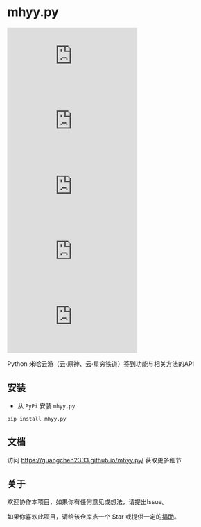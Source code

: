 # mhyy.py

![LICENSE](https://img.shields.io/github/license/GuangChen2333/mhyy.py?style=flat-square)
![Downloads](https://img.shields.io/pypi/dm/mhyy.py?style=flat-square)
![PyP](https://img.shields.io/pypi/v/mhyy.py?style=flat-square)
![Python](https://img.shields.io/pypi/pyversions/mhyy.py?style=flat-square)
![STARS](https://img.shields.io/github/stars/GuangChen2333/mhyy.py?style=flat-square)

Python 米哈云游（云·原神、云·星穷铁道）签到功能与相关方法的API

## 安装

- 从 `PyPi` 安装 `mhyy.py`

```shell
pip install mhyy.py
```

## 文档

访问 https://guangchen2333.github.io/mhyy.py/ 获取更多细节

## 关于

欢迎协作本项目，如果你有任何意见或想法，请提出Issue。

如果你喜欢此项目，请给该仓库点一个 Star 或提供一定的[捐助](https://afdian.net/a/GuangChen2333)。